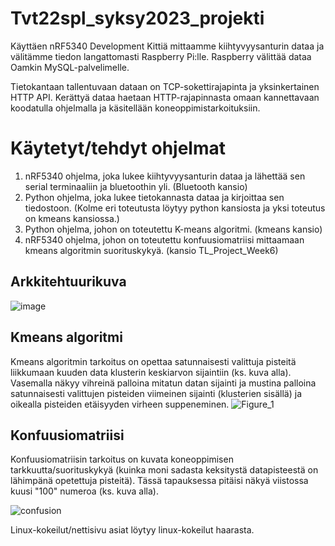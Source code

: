 # Tvt22spl_syksy2023_projekti

Käyttäen nRF5340 Development Kittiä mittaamme kiihtyvyysanturin dataa ja välitämme tiedon langattomasti Raspberry Pi:lle. Raspberry välittää dataa Oamkin MySQL-palvelimelle.

Tietokantaan tallentuvaan dataan on TCP-sokettirajapinta ja yksinkertainen HTTP API. Kerättyä dataa haetaan HTTP-rajapinnasta omaan kannettavaan koodatulla ohjelmalla ja käsitellään koneoppimistarkoituksiin.

# Käytetyt/tehdyt ohjelmat
1) nRF5340 ohjelma, joka lukee kiihtyvyysanturin dataa ja lähettää sen serial terminaaliin ja bluetoothin yli. (Bluetooth kansio)
2) Python ohjelma, joka lukee tietokannasta dataa ja kirjoittaa sen tiedostoon. (Kolme eri toteutusta löytyy python kansiosta ja yksi toteutus on kmeans kansiossa.)
3) Python ohjelma, johon on toteutettu K-means algoritmi. (kmeans kansio)
4) nRF5340 ohjelma, johon on toteutettu konfuusiomatriisi mittaamaan kmeans algoritmin suorituskykyä. (kansio TL_Project_Week6)

## Arkkitehtuurikuva
![image](https://github.com/t2kyja02/Tvt22spl_syksy2023_projekti/assets/123270538/c3011663-6fa1-4914-803f-0ec7d58638c5 "Arkkitehtuurikuva")

## Kmeans algoritmi
Kmeans algoritmin tarkoitus on opettaa satunnaisesti valittuja pisteitä liikkumaan kuuden data klusterin keskiarvon sijaintiin (ks. kuva alla). Vasemalla näkyy vihreinä palloina mitatun datan sijainti ja mustina palloina satunnaisesti valittujen pisteiden viimeinen sijainti (klusterien sisällä) ja oikealla pisteiden etäisyyden virheen suppeneminen.
![Figure_1](https://github.com/t2kyja02/Tvt22spl_syksy2023_projekti/assets/123270538/8558bf2c-75f1-4281-828a-6f7fff6686e4 "Kmeans plot")

## Konfuusiomatriisi
Konfuusiomatriisin tarkoitus on kuvata koneoppimisen tarkkuutta/suorituskykyä (kuinka moni sadasta keksitystä datapisteestä on lähimpänä opetettuja pisteitä). Tässä tapauksessa pitäisi näkyä viistossa kuusi "100" numeroa (ks. kuva alla).

![confusion](https://github.com/t2kyja02/Tvt22spl_syksy2023_projekti/assets/123270538/ee2bdd88-7764-429b-ab7b-2fca3cf907e0 "Konfuusiomatriisi")

Linux-kokeilut/nettisivu asiat löytyy linux-kokeilut haarasta.
